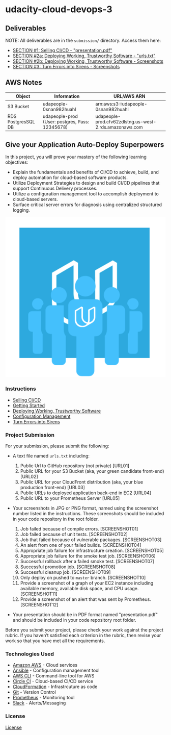 # udacity-cloud-devops-3

## Deliverables

NOTE: All deliverables are in the `submission/` directory.  Access them here:
* [SECTION #1: Selling CI/CD - "presentation.pdf"](submission/presentation.pdf)
* [SECTION #2a: Deploying Working, Trustworthy Software - "urls.txt"](submission/urls.txt)
* [SECTION #2b: Deploying Working, Trustworthy Software - Screenshots](submission/screenshots/README.md)
* [SECTION #3: Turn Errors into Sirens - Screenshots](submission/screenshots/README.md)

## AWS Notes

| Object  | Information | URL/AWS ARN |
| ------------- | ------------- | ------------- |
| S3 Bucket  | udapeople-0snan982huahl | arn:aws:s3:::udapeople-0snan982huahl |
| RDS PostgresSQL DB | udapeople-prod (User: postgres, Pass: 12345678) | udapeople-prod.cfv62zdlstng.us-west-2.rds.amazonaws.com |

## Give your Application Auto-Deploy Superpowers

In this project, you will prove your mastery of the following learning objectives:

- Explain the fundamentals and benefits of CI/CD to achieve, build, and deploy automation for cloud-based software products.
- Utilize Deployment Strategies to design and build CI/CD pipelines that support Continuous Delivery processes.
- Utilize a configuration management tool to accomplish deployment to cloud-based servers.
- Surface critical server errors for diagnosis using centralized structured logging.

![Diagram of CI/CD Pipeline we will be building.](udapeople.png)

### Instructions

* [Selling CI/CD](instructions/0-selling-cicd.md)
* [Getting Started](instructions/1-getting-started.md)
* [Deploying Working, Trustworthy Software](instructions/2-deploying-trustworthy-code.md)
* [Configuration Management](instructions/3-configuration-management.md)
* [Turn Errors into Sirens](instructions/4-turn-errors-into-sirens.md)

### Project Submission

For your submission, please submit the following:

- A text file named `urls.txt` including:
  1. Public Url to GitHub repository (not private) [URL01]
  1. Public URL for your S3 Bucket (aka, your green candidate front-end) [URL02]
  1. Public URL for your CloudFront distribution (aka, your blue production front-end) [URL03]
  1. Public URLs to deployed application back-end in EC2 [URL04]
  1. Public URL to your Prometheus Server [URL05]
- Your screenshots in JPG or PNG format, named using the screenshot number listed in the instructions. These screenshots should be included in your code repository in the root folder.
  1. Job failed because of compile errors. [SCREENSHOT01]
  1. Job failed because of unit tests. [SCREENSHOT02]
  1. Job that failed because of vulnerable packages. [SCREENSHOT03]
  1. An alert from one of your failed builds. [SCREENSHOT04]
  1. Appropriate job failure for infrastructure creation. [SCREENSHOT05]
  1. Appropriate job failure for the smoke test job. [SCREENSHOT06]
  1. Successful rollback after a failed smoke test. [SCREENSHOT07]  
  1. Successful promotion job. [SCREENSHOT08]
  1. Successful cleanup job. [SCREENSHOT09]
  1. Only deploy on pushed to `master` branch. [SCREENSHOT10]
  1. Provide a screenshot of a graph of your EC2 instance including available memory, available disk space, and CPU usage. [SCREENSHOT11]
  1. Provide a screenshot of an alert that was sent by Prometheus. [SCREENSHOT12]

- Your presentation should be in PDF format named "presentation.pdf" and should be included in your code repository root folder. 

Before you submit your project, please check your work against the project rubric. If you haven’t satisfied each criterion in the rubric, then revise your work so that you have met all the requirements. 

### Technologies Used

- [Amazon AWS](https://aws.amazon.com/) - Cloud services
- [Ansible](https://www.ansible.com/) - Configuration management tool
- [AWS CLI](https://aws.amazon.com/cli/) - Command-line tool for AWS
- [Circle CI](www.circleci.com) - Cloud-based CI/CD service
- [CloudFormation](https://aws.amazon.com/cloudformation/) - Infrastrcuture as code
- [Git](https://git-scm.com/) - Version Control
- [Prometheus](https://prometheus.io/) - Monitoring tool
- [Slack](https://slack.com/) - Alerts/Messaging

### License

[License](LICENSE.md)
